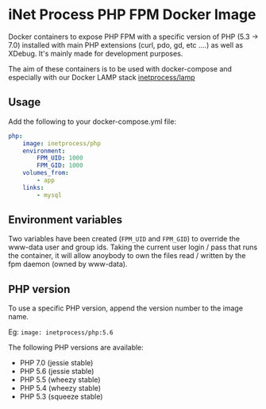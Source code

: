 # iNet Process PHP FPM Docker Image

Docker containers to expose PHP FPM with a specific version of PHP (5.3 -> 7.0) installed with main PHP extensions (curl, pdo, gd, etc ....) as well as XDebug. It's mainly made for development purposes.

The aim of these containers is to be used with docker-compose and especially with our Docker LAMP stack [inetprocess/lamp](https://github.com/inetprocess/docker-lamp)

## Usage
Add the following to your docker-compose.yml file:
```yaml
php:
    image: inetprocess/php
    environment:
        FPM_UID: 1000
        FPM_GID: 1000
    volumes_from:
        - app
    links:
        - mysql
```

## Environment variables
Two variables have been created (`FPM_UID` and `FPM_GID`) to override the www-data user and group ids. Taking the current user login / pass that runs the container, it will allow anoybody to own the files read / written by the fpm daemon (owned by www-data).


## PHP version
To use a specific PHP version, append the version number to the image name.

Eg: `image: inetprocess/php:5.6`

The following PHP versions are available:

* PHP 7.0 (jessie stable)
* PHP 5.6 (jessie stable)
* PHP 5.5 (wheezy stable)
* PHP 5.4 (wheezy stable)
* PHP 5.3 (squeeze stable)
